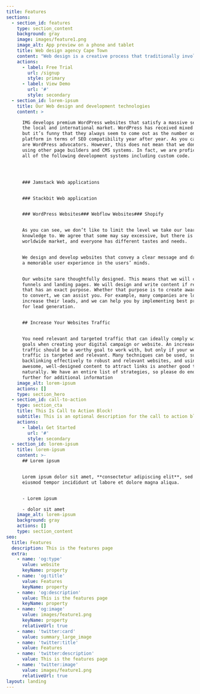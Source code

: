 ```yaml
---
title: Features
sections:
  - section_id: features
    type: section_content
    background: gray
    image: images/feature1.png
    image_alt: App preview on a phone and tablet
    title: Web design agency Cape Town
    content: "Web design is a creative process that traditionally involved having to know knowledge of code such as HTML, CSS, and JavaScript. Over the years the industry has changed and the no-code movement has exploded with the introduction of a wide variety of different technologies that facilitate fast and scalable web design \n\n\_\n\nIMG Digital has the ability to custom code your website for you from scratch or we can make use of one of the technologies that facilitate faster and more scalable design. Our preferred CMS is WordPress but only because we are “old-timers” when it comes to using this particular technology and therefore have a deep understanding and this results in awesome websites that are designed to perform in search engine results and at the same time look incredible\n"
    actions:
      - label: Free Trial
        url: /signup
        style: primary
      - label: View Demo
        url: '#'
        style: secondary
  - section_id: lorem-ipsum
    title: Our Web design and development technologies
    content: >

      IMG develops premium WordPress websites that satisfy a massive segment of
      the local and international market. WordPress has received mixed reviews,
      but it’s funny that they always seem to come out as the number one
      platform in terms of SEO compatibility year after year. As you can see, we
      are WordPress advocators. However, this does not mean that we don’t love
      using other page builders and CMS systems. In fact, we are proficient in
      all of the following development systems including custom code.




      ### Jamstack Web applications


      ### Stackbit Web application


      ### WordPress Websites### Webflow Websites### Shopify


      As you can see, we don’t like to limit the level we take our learning
      knowledge to. We agree that some may say excessive, but there is a
      worldwide market, and everyone has different tastes and needs.


      We design and develop websites that convey a clear message and drive home
      a memorable user experience in the users’ minds.


      Our website sare thoughtfully designed. This means that we will create
      funnels and landing pages. We will design and write content if required
      that has an exact purpose. Whether that purpose is to create awareness or
      to convert, we can assist you. For example, many companies are looking to
      increase their leads, and we can help you by implementing best practices
      for lead generation.


      ## Increase Your Websites Traffic


      You need relevant and targeted traffic that can ideally comply with our
      goals when creating your digital campaign or website. An increase in
      traffic should be a worthy goal to work with, but only if your website’s
      traffic is targeted and relevant. Many techniques can be used, such as
      backlinking effectively to robust and relevant websites, and using
      awesome, well-designed content to attract links is another good tactic
      naturally. We have an entire list of strategies, so please do enquire
      further for additional information
    image_alt: lorem-ipsum
    actions: []
    type: section_hero
  - section_id: call-to-action
    type: section_cta
    title: This Is Call to Action Block!
    subtitle: This is an optional description for the call to action block.
    actions:
      - label: Get Started
        url: '#'
        style: secondary
  - section_id: lorem-ipsum
    title: lorem-ipsum
    content: >-
      ## Lorem ipsum


      Lorem ipsum dolor sit amet, **consectetur adipiscing elit**, sed do
      eiusmod tempor incididunt ut labore et dolore magna aliqua.


      - Lorem ipsum

      - dolor sit amet
    image_alt: lorem-ipsum
    background: gray
    actions: []
    type: section_content
seo:
  title: Features
  description: This is the features page
  extra:
    - name: 'og:type'
      value: website
      keyName: property
    - name: 'og:title'
      value: Features
      keyName: property
    - name: 'og:description'
      value: This is the features page
      keyName: property
    - name: 'og:image'
      value: images/feature1.png
      keyName: property
      relativeUrl: true
    - name: 'twitter:card'
      value: summary_large_image
    - name: 'twitter:title'
      value: Features
    - name: 'twitter:description'
      value: This is the features page
    - name: 'twitter:image'
      value: images/feature1.png
      relativeUrl: true
layout: landing
---
```

